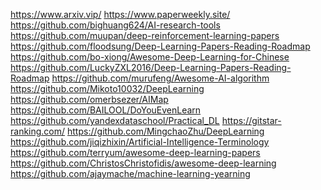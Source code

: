 

<!--
 * @version:
 * @Author:  StevenJokess https://github.com/StevenJokess
 * @Date: 2020-11-08 16:18:56
 * @LastEditors:  StevenJokess https://github.com/StevenJokess
 * @LastEditTime: 2020-12-24 23:48:22
 * @Description:
 * @TODO::
 * @Reference:
-->
https://www.arxiv.vip/
https://www.paperweekly.site/
https://github.com/bighuang624/AI-research-tools
https://github.com/muupan/deep-reinforcement-learning-papers
https://github.com/floodsung/Deep-Learning-Papers-Reading-Roadmap
https://github.com/bo-xiong/Awesome-Deep-Learning-for-Chinese
https://github.com/LuckyZXL2016/Deep-Learning-Papers-Reading-Roadmap
https://github.com/murufeng/Awesome-AI-algorithm
https://github.com/Mikoto10032/DeepLearning
https://github.com/omerbsezer/AIMap
https://github.com/BAILOOL/DoYouEvenLearn
https://github.com/yandexdataschool/Practical_DL
https://gitstar-ranking.com/
https://github.com/MingchaoZhu/DeepLearning
https://github.com/jiqizhixin/Artificial-Intelligence-Terminology
https://github.com/terryum/awesome-deep-learning-papers
https://github.com/ChristosChristofidis/awesome-deep-learning
https://github.com/ajaymache/machine-learning-yearning
